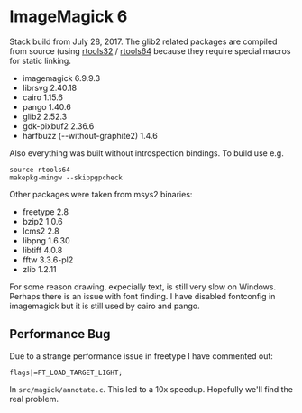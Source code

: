 # ImageMagick 6

Stack build from July 28, 2017. The glib2 related packages are compiled from 
source (using [rtools32](rtools32.sh) / [rtools64](rtools64.sh) because they
require special macros for static linking. 

 - imagemagick 6.9.9.3
 - librsvg 2.40.18
 - cairo 1.15.6
 - pango 1.40.6
 - glib2 2.52.3
 - gdk-pixbuf2 2.36.6
 - harfbuzz (--without-graphite2) 1.4.6

Also everything was built without introspection bindings. To build use e.g.

```
source rtools64
makepkg-mingw --skippgpcheck
```

Other packages were taken from msys2 binaries:

 - freetype 2.8
 - bzip2 1.0.6
 - lcms2 2.8
 - libpng 1.6.30
 - libtiff 4.0.8
 - fftw 3.3.6-pl2
 - zlib 1.2.11

For some reason drawing, expecially text, is still very slow on Windows. Perhaps
there is an issue with font finding. I have disabled fontconfig in imagemagick
but it is still used by cairo and pango.

## Performance Bug

Due to a strange performance issue in freetype I have commented out:

    flags|=FT_LOAD_TARGET_LIGHT;

In `src/magick/annotate.c`. This led to a 10x speedup. Hopefully we'll find the real problem.
